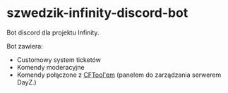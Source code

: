 # szwedzik-infinity-discord-bot

Bot discord dla projektu Infinity.

Bot zawiera:

- Customowy system ticketów
- Komendy moderacyjne
- Komendy połączone z [CFTool'em](https://cftools.com) (panelem do zarządzania serwerem DayZ.)

